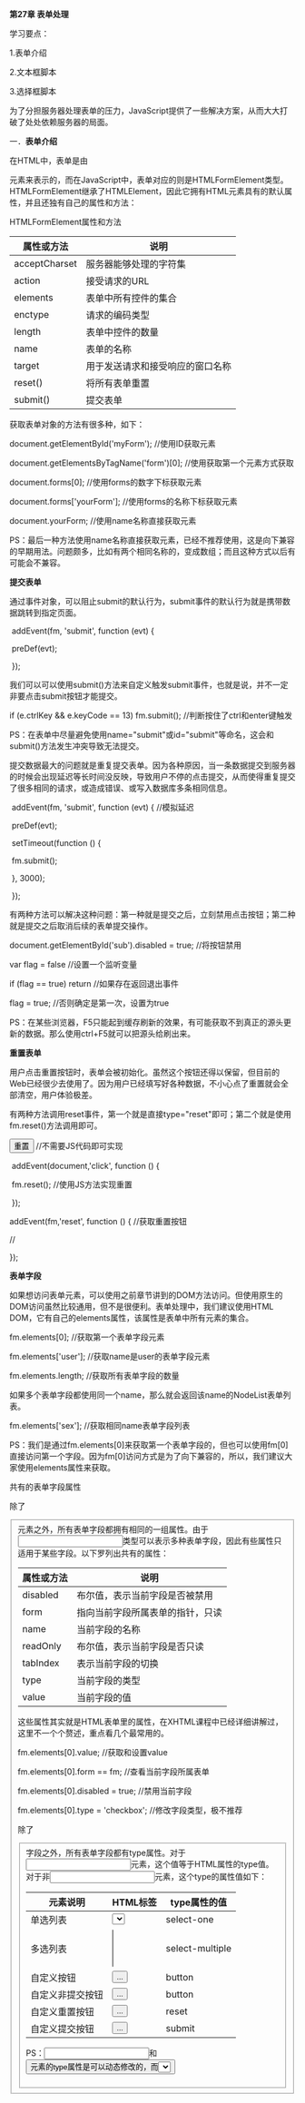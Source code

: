 **第27章 表单处理**

学习要点：

1.表单介绍

2.文本框脚本

3.选择框脚本

为了分担服务器处理表单的压力，JavaScript提供了一些解决方案，从而大大打破了处处依赖服务器的局面。 

一．**表单介绍**

在HTML中，表单是由<form>元素来表示的，而在JavaScript中，表单对应的则是HTMLFormElement类型。HTMLFormElement继承了HTMLElement，因此它拥有HTML元素具有的默认属性，并且还独有自己的属性和方法：

HTMLFormElement属性和方法

| 属性或方法    | 说明                             |
| ------------- | -------------------------------- |
| acceptCharset | 服务器能够处理的字符集           |
| action        | 接受请求的URL                    |
| elements      | 表单中所有控件的集合             |
| enctype       | 请求的编码类型                   |
| length        | 表单中控件的数量                 |
| name          | 表单的名称                       |
| target        | 用于发送请求和接受响应的窗口名称 |
| reset()       | 将所有表单重置                   |
| submit()      | 提交表单                         |

获取表单<form>对象的方法有很多种，如下：

document.getElementById('myForm');			//使用ID获取<form>元素

document.getElementsByTagName('form')[0];	//使用获取第一个元素方式获取	

document.forms[0];							//使用forms的数字下标获取元素

document.forms['yourForm'];					//使用forms的名称下标获取元素

document.yourForm;						//使用name名称直接获取元素

PS：最后一种方法使用name名称直接获取元素，已经不推荐使用，这是向下兼容的早期用法。问题颇多，比如有两个相同名称的，变成数组；而且这种方式以后有可能会不兼容。

**提交表单**

通过事件对象，可以阻止submit的默认行为，submit事件的默认行为就是携带数据跳转到指定页面。

​	addEvent(fm, 'submit', function (evt) {

​		preDef(evt);

​	});

我们可以可以使用submit()方法来自定义触发submit事件，也就是说，并不一定非要点击submit按钮才能提交。

if (e.ctrlKey && e.keyCode == 13) fm.submit();	//判断按住了ctrl和enter键触发

PS：在表单中尽量避免使用name="submit"或id="submit"等命名，这会和submit()方法发生冲突导致无法提交。

提交数据最大的问题就是重复提交表单。因为各种原因，当一条数据提交到服务器的时候会出现延迟等长时间没反映，导致用户不停的点击提交，从而使得重复提交了很多相同的请求，或造成错误、或写入数据库多条相同信息。

​	addEvent(fm, 'submit', function (evt) {			//模拟延迟

​		preDef(evt);

​		setTimeout(function () {

​			fm.submit();

​		}, 3000);

​	});

有两种方法可以解决这种问题：第一种就是提交之后，立刻禁用点击按钮；第二种就是提交之后取消后续的表单提交操作。

document.getElementById('sub').disabled = true;	//将按钮禁用

var flag = false							//设置一个监听变量

if (flag == true) return						//如果存在返回退出事件

flag = true;								//否则确定是第一次，设置为true

PS：在某些浏览器，F5只能起到缓存刷新的效果，有可能获取不到真正的源头更新的数据。那么使用ctrl+F5就可以把源头给刷出来。

**重置表单**

用户点击重置按钮时，表单会被初始化。虽然这个按钮还得以保留，但目前的Web已经很少去使用了。因为用户已经填写好各种数据，不小心点了重置就会全部清空，用户体验极差。

有两种方法调用reset事件，第一个就是直接type="reset"即可；第二个就是使用fm.reset()方法调用即可。

<input type="reset" value="重置" />			//不需要JS代码即可实现

​	addEvent(document,'click', function () {		

​		fm.reset();							//使用JS方法实现重置

​	});			

addEvent(fm,'reset', function () {				//获取重置按钮

//

});								

**表单字段**

如果想访问表单元素，可以使用之前章节讲到的DOM方法访问。但使用原生的DOM访问虽然比较通用，但不是很便利。表单处理中，我们建议使用HTML DOM，它有自己的elements属性，该属性是表单中所有元素的集合。

fm.elements[0];							//获取第一个表单字段元素

fm.elements['user'];							//获取name是user的表单字段元素

fm.elements.length;							//获取所有表单字段的数量

如果多个表单字段都使用同一个name，那么就会返回该name的NodeList表单列表。

fm.elements['sex'];							//获取相同name表单字段列表		

PS：我们是通过fm.elements[0]来获取第一个表单字段的，但也可以使用fm[0]直接访问第一个字段。因为fm[0]访问方式是为了向下兼容的，所以，我们建议大家使用elements属性来获取。

共有的表单字段属性

除了<fieldset>元素之外，所有表单字段都拥有相同的一组属性。由于<input>类型可以表示多种表单字段，因此有些属性只适用于某些字段。以下罗列出共有的属性：

| 属性或方法 | 说明                             |
| ---------- | -------------------------------- |
| disabled   | 布尔值，表示当前字段是否被禁用   |
| form       | 指向当前字段所属表单的指针，只读 |
| name       | 当前字段的名称                   |
| readOnly   | 布尔值，表示当前字段是否只读     |
| tabIndex   | 表示当前字段的切换               |
| type       | 当前字段的类型                   |
| value      | 当前字段的值                     |

这些属性其实就是HTML表单里的属性，在XHTML课程中已经详细讲解过，这里不一个个赘述，重点看几个最常用的。

fm.elements[0].value;						//获取和设置value

fm.elements[0].form == fm;					//查看当前字段所属表单

fm.elements[0].disabled = true;				//禁用当前字段

fm.elements[0].type = 'checkbox';				//修改字段类型，极不推荐

除了<fieldset>字段之外，所有表单字段都有type属性。对于<input>元素，这个值等于HTML属性的type值。对于非<input>元素，这个type的属性值如下：

| 元素说明         | HTML标签                           | type属性的值    |
| ---------------- | ---------------------------------- | --------------- |
| 单选列表         | <select>...</select>               | select-one      |
| 多选列表         | <select multiple>...</select>      | select-multiple |
| 自定义按钮       | <button>...</button>               | button          |
| 自定义非提交按钮 | <button type="button">...</button> | button          |
| 自定义重置按钮   | <button type="reset">...</button>  | reset           |
| 自定义提交按钮   | <button type="submit">...</button> | submit          |

PS：<input>和<button>元素的type属性是可以动态修改的，而<select>元素的type属性则是只读的。(在不必要的情况下，建议不修改type)。

共有的表单字段方法

每个表单字段都有两个方法：foucs()和blur()。

| 方法    | 说明                   |
| ------- | ---------------------- |
| focus() | 将焦点定位到表单字段里 |
| blur()  | 从元素中将焦点移走     |

​	fm.elements[0].focus();						//将焦点移入

​	fm.elements[0].blur();						//将焦点移出

共有的表单字段事件

表单共有的字段事件有以下三种：

| 事件名 | 说明                                                         |
| ------ | ------------------------------------------------------------ |
| blur   | 当字段失去焦点时触发                                         |
| change | 对于<input>和<textarea>元素，在改变value并失去焦点时触发；对于<select>元素，在改变选项时触发 |
| focus  | 当前字段获取焦点时触发                                       |

​	addEvent(textField, 'focus', function () {		//缓存blur和change再测试一下

​		alert('Lee');

​	});

PS：关于blur和change事件的关系，并没有严格的规定。在某些浏览器中，blur事件会先于change事件发生；而在其他浏览器中，则恰好相反。

二．**文本框脚本**

在HTML中，有两种方式来表现文本框：一种是单行文本框<input type="text">，一种是多行文本框<textarea>。虽然<input>在字面上有value值，而<textarea>却没有，但通过都可以通过value获取他们的值。

​	var textField = fm.elements[0];

​	var areaField = fm.elements[1];

​	alert(textField.value + ',' + areaField.value);		//得到value值

PS：使用表单的value是最推荐使用的，它是HTML DOM中的属性，不建议使用标准DOM的方法。也就是说不要使用getAttribute()获取value值。原因很简单，对value属性的修改，不一定会反映在DOM中。

除了value值，还有一个属性对应的是defaultValue，可以得到原本的value值，不会因为值的改变而变化。

alert(textField.defaultValue);					//得到最初的value值

**选择文本**

使用select()方法，可以将文本框里的文本选中，并且将焦点设置到文本框中。

textField.select();							//选中文本框中的文本

**选择部分文本**

在使用文本框内容的时候，我们有时要直接选定部分文本，这个行为还没有标准。Firefox的解决方案是：setSelectionRange()方法。这个方法接受两个参数：索引和长度。

textField.setSelectionRange(0,1);						//选择第一个字符

textField.focus();									//焦点移入

​	textField.setSelectionRange(0, textField.value.length);		//选择全部

​	textField.focus();									//焦点移入	

除了IE，其他浏览器都支持这种写法(IE9+支持)，那么IE想要选择部分文本，可以使用IE的范围操作。

​	var range = textField.createTextRange();		//创建一个文本范围对象

​	range.collapse(true);						//将指针移到起点

​	range.moveStart('character', 0);				//移动起点，character表示逐字移动

​	range.moveEnd('character', 1);				//移动终点，同上

​	range.select();								//焦点选定

PS：关于IE范围的详细讲解，我们将在今后的课程中继续讨论。并且W3C也有自己的范围。

//选择部分文本实现跨浏览器兼容

function selectText(text, start, stop) {

​	if (text.setSelectionRange) {

​		text.setSelectionRange(start, stop);

​		text.focus();

​	} else if (text.createTextRange) {

​		var range = text.createTextRange();

​		range.collapse(true);

​		range.moveStart('character', start);

​		range.moveEnd('character', stop - start);		//IE用终点减去起点得到字符数

​		range.select();

​	}

}

使用select事件，可以选中文本框文本后触发。

​	addEvent(textField, 'select', function () {

​		alert(this.value);						//IE事件需要传递this才可以这么写

​	});

**取得选择的文本**

如果我们想要取得选择的那个文本，就必须使用一些手段。目前位置，没有任何规范解决这个问题。Firefox为文本框提供了两个属性：selectionStart和selectionEnd。

​	addEvent(textField, 'select', function () {

​		alert(this.value.substring(this.selectionStart, this.selectionEnd));

​	});

除了IE，其他浏览器均支持这两个属性（IE9+已支持）。IE不支持，而提供了另一个方案：selection对象，属于document。这个对象保存着用户在整个文档范围内选择的文本信息。导致我们需要做浏览器兼容。

function getSelectText(text) {

​	if (typeof text.selectionStart == 'number') {	//非IE

​		return text.value.substring(text.selectionStart, text.selectionEnd);

​	} else if (document.selection) {			//IE

​		return document.selection.createRange().text;	//获取IE选择的文本

​	}

}

PS：有一个最大的问题，就是IE在触发select事件的时候，在选择一个字符后立即触发，而其他浏览器是选择想要的字符释放鼠标键后才触发。所以，如果使用alert()的话，导致跨浏览器的不兼容。我们没有办法让浏览器行为保持统一，但可以通过不去使用alert()来解决。

​	addEvent(textField, 'select', function () {

​		//alert(getSelectText(this));				//导致用户行为结果不一致

​		document.getElementById('box').innerHTML = getSelectText(this);

​	});

**过滤输入**

为了使文本框输入指定的字符，我们必须对输入进的字符进行验证。有一种做法是判断字符是否合法，这是提交后操作的。那么我们还可以在提交前限制某些字符，还过滤输入。

​	addEvent(areaField, 'keypress', function (evt) {

​		var e = evt || window.event;

​		var charCode = getCharCode(evt);			//得到字符编码

​		if (!/\d/.test(String.fromCharCode(charCode)) && charCode > 8) {	//条件阻止默认

​			preDef(evt);

​		}

​	});

PS：前半段条件判断只有数字才可以输入，导致常规按键，比如光标键、退格键、删除键等无法使用。部分浏览器比如Firfox，需要解放这些键，而非字符触发的编码均为0；在Safari3之前的浏览器，也会被阻止，而它对应的字符编码全部为8，所以最后就加上charCode > 8的判断即可。

PS：当然，这种过滤还是比较脆落的，我们还希望能够阻止裁剪、复制、粘贴和中文字符输入操作才能真正屏蔽掉这些。

如果要阻止裁剪、复制和粘贴，那么我们可以在剪贴板相关的事件上进行处理，JavaScript提供了六组剪贴板相关的事件：

| 事件名      | 说明                 |
| ----------- | -------------------- |
| copy        | 在发生复制操作时触发 |
| cut         | 在发生裁剪操作时触发 |
| paste       | 在发生粘贴操作时触发 |
| beforecopy  | 在发生复制操作前触发 |
| beforecut   | 在发生裁剪操作前触发 |
| beforepaste | 在发生粘贴操作前触发 |

由于剪贴板没有标准，导致不同的浏览器有不同的解释。Safari、Chrome和Firefox中，凡是before前缀的事件，都需要在特定条件下触发。而IE则会在操作时之前触发带before前缀的事件。

如果我们想要禁用裁剪、复制、粘贴，那么只要阻止默认行为即可。

​	addEvent(areaField, 'cut', function (evt) {		//阻止裁剪

​		preDef(evt);

​	});

​	addEvent(areaField, 'copy', function (evt) {		//阻止复制

​		preDef(evt);

​	});

​	addEvent(areaField, 'paste', function (evt) {		//阻止粘贴

​		preDef(evt);

​	});

当我们裁剪和复制的时候，我们可以访问剪贴板里的内容，但问题是FireFox，Opera浏览器不支持访问剪贴板。并且，不同的浏览器也有自己不同的理解。所以，这里我们就不在赘述。

最后一个问题影响到可能会影响输入的因素就是：输入法。我们知道，中文输入法，它的原理是在输入法面板上先存储文本，按下回车就写入英文文本，按下空格就写入中文文本。

有一种解决方案是通过CSS来禁止调出输入法：

style="ime-mode:disabled"					//CSS直接编写

areaField.style.imeMode = 'disabled';			//或在JS里设置也可以

PS：但我们也发先，Chrome浏览器却无法禁止输入法调出。所以，为了解决谷歌浏览器的问题，最好还要使用正则验证已输入的文本。

​	addEvent(areaField, 'keyup', function (evt) {		//keyup弹起的时候

​		this.value = this.value.replace(/[^\d]/g, '');	//把非数字都替换成空

​	});

**自动切换焦点**

为了增加表单字段的易用性，很多字段在满足一定条件时(比如长度)，就会自动切换到下一个字段上继续填写。

​	<input type="text" name="user1" maxlength="1" />	//只能写1个

​	<input type="text" name="user2" maxlength="2" />	//只能写2个

​	<input type="text" name="user3" maxlength="3" />	//只能写3个

​	function tabForward (evt) {						

​		var e = evt || window.event;

​		var target = getTarget(evt);

​		//判断当前长度是否和指定长度一致

​		if (target.value.length == target.maxLength) {	

//遍历所有字段

​			for (var i =0; i < fm.elements.length; i ++) {

//找到当前字段

​				if (fm.elements[i] == target) {

//就把焦点移入下一个

​					fm.elements[i + 1].focus();

//中途返回

​					return;		

​				}

​			}

​		}

​	}

1. 三．**选择框脚本**

选择框是通过<select>和<option>元素创建的，除了通用的一些属性和方法外，HTMLSelectElement类型还提供了如下的属性和方法：

HTMLSelectElement对象

| 属性/方法     | 说明                                          |
| ------------- | --------------------------------------------- |
| add(new,rel)  | 插入新元素，并指定位置                        |
| multiple      | 布尔值，是否允许多项选择                      |
| options       | <option>元素的HTMLColletion集合               |
| remove(index) | 移除给定位置的选项                            |
| selectedIndex | 基于0的选中项的索引，如果没有选中项，则值为-1 |
| size          | 选择框中可见的行数                            |

在DOM中，每个<option>元素都有一个HTMLOptionElement对象，以便访问数据，这个对象有如下一些属性：

HTMLOptionElement对象

| 属性     | 说明                           |
| -------- | ------------------------------ |
| index    | 当前选项在options集合中的索引  |
| label    | 当前选项的标签                 |
| selected | 布尔值，表示当前选项是否被选中 |
| text     | 选项的文本                     |
| value    | 选项的值                       |

var city = fm.elements['city'];					//HTMLSelectElement

alert(city.options);							//HTMLOptionsCollection

alert(city.options[0]);						//HTMLOptionElement

alert(city.type);							//select-one

PS：选择框里的type属性有可能是：select-one，也有可能是：select-multiple，这取决于HTML代码中有没有multiple属性。

alert(city.options[0].firstChild.nodeValue);		//上海t，获取text值，不推荐的做法

alert(city.options[0].getAttribute('value'));		//上海v，获取value值，不推荐的做法

alert(city.options[0].text);					//上海t，获取text值，推荐

alert(city.options[0].value);					//上海v，获取value值，推荐

PS：操作select时，最好使用HTML DOM，因为所有浏览器兼容的很好。而如果使用标准DOM，会因为不同的浏览器导致不同的结果。

PS：当选项没有value值的时候，IE会返回空字符串，其他浏览器会返回text值。

**选择选项**

对于只能选择一项的选择框，使用selectedIndex属性最为简单。

​	addEvent(city, 'change', function () {

​		alert(this.selectedIndex);					//得到当前选项的索引，从0开始

alert(this.options[this.selectedIndex].text);	//得到当前选项的text值

alert(this.options[this.selectedIndex].value);	//得到当前选项的value值

​	});

PS：如果是多项选择，他始终返回的是第一个项。

city.selectedIndex = 1;						//设置selectedIndex可以定位某个索引

通过option的属性(布尔值)，也可以设置某个索引，设置为true即可。

city.options[0].selected = true;				//设置第一个索引

而selected和selectedIndex在用途上最大的区别是，selected是返回的布尔值，所以一般用于判断上；而selectedIndex是数值，一般用于设置和获取。

​	addEvent(city, 'change', function () {

​		if (this.options[2].selected == true) {		//判断第三个选项是否被选定

​			alert('选择正确！');

​		}

​	});

**添加选项**

如需动态的添加选项我们有两种方案：DOM和Option构造函数。

​	var option = document.createElement('option');

​	option.appendChild(document.createTextNode('北京t'));

​	option.setAttribute('value', '北京v')

​	city.appendChild(option);

使用Option构造函数创建：

var option = new Option('北京t', '北京v');

city.appendChild(option);					//IE出现bug

使用add()方法来添加选项：

var option = new Option('北京t', '北京v');

city.add(option, 0);							//0，表示添加到第一位

PS：在DOM规定，add()中两个参数是必须的，如果不确定索引，那么第二个参数设置null即可，即默认移入最后一个选项。但这是IE中规定第二个参数是可选的，所以设置null表示放入不存在的位置，导致失踪，为了兼容性，我们传递undefined即可兼容。

city.add(option, null);						//IE不显示了

city.add(option, undefined);					//兼容了

**移除选项**

有三种方式可以移除某一个选项：DOM移除、remove()方法移除和null移除。

city.removeChild(city.options[0]);				//DOM移除

city.remove(0);							//remove()移除，推荐

city.options[0] = null;						//null移除

PS：当第一项移除后，下面的项，往上顶，所以不停的移除第一项，即可全部移除。

**移动选项**

如果有两个选择框，把第一个选择框里的第一项移到第二个选择框里，并且第一个选择框里的第一项被移除。

var city = fm.elements['city'];					//第一个选择框

var info = fm.elements['info'];				//第二个选择框

info.appendChild(city.options[0]);				//移动，被自我删除

**排列选项**

选择框提供了一个index属性，可以得到当前选项的索引值，和selectedIndex的区别是，一个是选择框对象的调用，一个是选项对象的调用。

var option1 = city.options[1];

city.insertBefore(option1, city.options[option1.index - 1]);		//往下移动移位

**单选按钮**

通过checked属性来获取单选按钮的值。

​	for (var i = 0; i < fm.sex.length; i ++) {			//循环单选按钮

​		if (fm.sex[i].checked == true) {			//遍历每一个找出选中的那个

​			alert(fm.sex[i].value);				//得到值

​		}

​	}

PS：除了checked属性之外，单选按钮还有一个defaultChecked按钮，它获取的是原本的checked按钮对象，而不会因为checked的改变而改变。

​	if (fm.sex[i].defaultChecked == true) {

​		alert(fm.sex[i].value);

​	}

**复选按钮**

通过checked属性来获取复选按钮的值。复选按钮也具有defaultChecked属性。

​	var love = '';

​	for (var i = 0; i < fm.love.length; i ++) {

​		if (fm.love[i].checked == true) {

​			love += fm.love[i].value;

​		} 

​	}

​	alert(love);